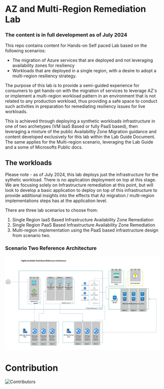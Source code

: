 # AZ and Multi-Region Remediation Lab


### The content is in full development as of July 2024

This repo contains content for Hands-on Self paced Lab based on the following scenarios:

- The migration of Azure services that are deployed and not leveraging availability zones for resiliency
- Workloads that are deployed in a single region, with a desire to adopt a multi-region resiliency strategy.

The purpose of this lab is to provide a semi-guided experience for consumers to get hands-on with the migration of services to leverage AZ's or implement a multi-region workload pattern in an environment that is not related to any production workload, thus providing a safe space to conduct such activities in preparation for remediating resiliency issues for live workloads. 

This is achieved through deploying a synthetic workloads infrastructure in one of two archetypes (VM IaaS Based or fully PaaS based), then leveraging a mixture of the public Availabiltiy Zone Migration guidance and content developed exclusively for this lab within the Lab Guide Document. The same applies for the Multi-region scenario, leveraging the Lab Guide and a some of Microsofts Public docs.  

## The workloads

Please note - as of July 2024, this lab deploys just the infrastructure for the sythetic workload. There is no application deployment on top at this stage. We are focusing solely on Infrastructure remediation at this point, but will look to develop a basic application to deploy on top of this infrastructure to provide additional insights into the effects that Az migration / multi-region implementations steps has at the application level.

There are three lab scenarios to choose from:

1. Single Region IaaS Based Infrastructure Availability Zone Remediation
2. Single Region PaaS Based Infrastructure Availability Zone Remediation
3. Multi-region implementation using the PaaS based infrastructure design from scenario two.


### Scenario Two Reference Architecture
![Scenario Two](docs/images/scenario-2.jpg)

# Contribution
![Contributors](https://contrib.rocks/image?repo=tsc-buddy/WA-MZ-MR-Patterns)
